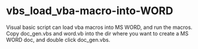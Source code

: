 # vbs_load_vba-macro-into-WORD
Visual basic script can load vba macros into MS WORD, and run the macros.
Copy doc_gen.vbs and word.vb into the dir where you want to create a MS WORD doc, and double click doc_gen.vbs.

